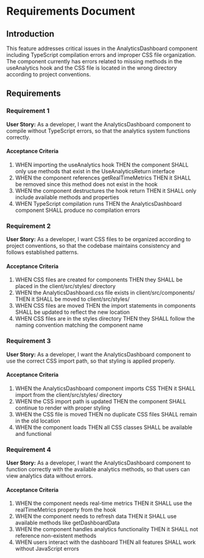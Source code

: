 # Requirements Document

## Introduction

This feature addresses critical issues in the AnalyticsDashboard component including TypeScript compilation errors and improper CSS file organization. The component currently has errors related to missing methods in the useAnalytics hook and the CSS file is located in the wrong directory according to project conventions.

## Requirements

### Requirement 1

**User Story:** As a developer, I want the AnalyticsDashboard component to compile without TypeScript errors, so that the analytics system functions correctly.

#### Acceptance Criteria

1. WHEN importing the useAnalytics hook THEN the component SHALL only use methods that exist in the UseAnalyticsReturn interface
2. WHEN the component references getRealTimeMetrics THEN it SHALL be removed since this method does not exist in the hook
3. WHEN the component destructures the hook return THEN it SHALL only include available methods and properties
4. WHEN TypeScript compilation runs THEN the AnalyticsDashboard component SHALL produce no compilation errors

### Requirement 2

**User Story:** As a developer, I want CSS files to be organized according to project conventions, so that the codebase maintains consistency and follows established patterns.

#### Acceptance Criteria

1. WHEN CSS files are created for components THEN they SHALL be placed in the client/src/styles/ directory
2. WHEN the AnalyticsDashboard.css file exists in client/src/components/ THEN it SHALL be moved to client/src/styles/
3. WHEN CSS files are moved THEN the import statements in components SHALL be updated to reflect the new location
4. WHEN CSS files are in the styles directory THEN they SHALL follow the naming convention matching the component name

### Requirement 3

**User Story:** As a developer, I want the AnalyticsDashboard component to use the correct CSS import path, so that styling is applied properly.

#### Acceptance Criteria

1. WHEN the AnalyticsDashboard component imports CSS THEN it SHALL import from the client/src/styles/ directory
2. WHEN the CSS import path is updated THEN the component SHALL continue to render with proper styling
3. WHEN the CSS file is moved THEN no duplicate CSS files SHALL remain in the old location
4. WHEN the component loads THEN all CSS classes SHALL be available and functional

### Requirement 4

**User Story:** As a developer, I want the AnalyticsDashboard component to function correctly with the available analytics methods, so that users can view analytics data without errors.

#### Acceptance Criteria

1. WHEN the component needs real-time metrics THEN it SHALL use the realTimeMetrics property from the hook
2. WHEN the component needs to refresh data THEN it SHALL use available methods like getDashboardData
3. WHEN the component handles analytics functionality THEN it SHALL not reference non-existent methods
4. WHEN users interact with the dashboard THEN all features SHALL work without JavaScript errors
